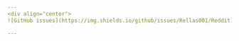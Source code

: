 ```yaml
---
<div align="center">
![GitHub issues](https://img.shields.io/github/issues/Rellas001/Reddit)

---
```

